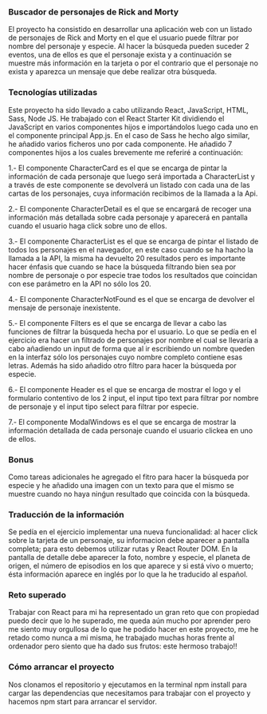 ### Buscador de personajes de Rick and Morty

El proyecto ha consistido en desarrollar una aplicación web con un listado de personajes de Rick and Morty en el que el usuario puede filtrar por nombre del personaje y especie. Al hacer la búsqueda pueden suceder 2 eventos, una de ellos es que el personaje exista y a continuación se muestre más información en la tarjeta o por el contrario que el personaje no exista y aparezca un mensaje que debe realizar otra búsqueda.

### Tecnologías utilizadas

Este proyecto ha sido llevado a cabo utilizando React, JavaScript, HTML, Sass, Node JS. He trabajado con el React Starter Kit dividiendo el JavaScript en varios componentes hijos e importándolos luego cada uno en el componente principal App.js. En el caso de Sass he hecho algo similar, he añadido varios ficheros uno por cada componente. He añadido 7 componentes hijos a los cuales brevemente me referiré a continuación:

1.- El componente CharacterCard es el que se encarga de pintar la información de cada personaje que luego será importada a CharacterList y a través de este componente se devolverá un listado con cada una de las cartas de los personajes, cuya información recibimos de la llamada a la Api.

2.- El componente CharacterDetail es el que se encargará de recoger una información más detallada sobre cada personaje y aparecerá en pantalla cuando el usuario haga click sobre uno de ellos.

3.- El componente CharacterList es el que se encarga de pintar el listado de todos los personajes en el navegador, en este caso cuando se ha hacho la llamada a la API, la misma ha devuelto 20 resultados pero es importante hacer énfasis que cuando se hace la búsqueda filtrando bien sea por nombre de personaje o por especie trae todos los resultados que coincidan con ese parámetro en la API no sólo los 20.

4.- El componente CharacterNotFound es el que se encarga de devolver el mensaje de personaje inexistente.

5.- El componente Filters es el que se encarga de llevar a cabo las funciones de filtrar la búsqueda hecha por el usuario. Lo que se pedía en el ejercicio era hacer un filtrado de personajes por nombre el cual se llevaría a cabo añadiendo un input de forma que al ir escribiendo un nombre queden en la interfaz sólo los personajes cuyo nombre completo contiene esas letras. Además ha sido añadido otro filtro para hacer la búsqueda por especie.

6.- El componente Header es el que se encarga de mostrar el logo y el formulario contentivo de los 2 input, el input tipo text para filtrar por nombre de personaje y el input tipo select para filtrar por especie.

7.- El componente ModalWindows es el que se encarga de mostrar la información detallada de cada personaje cuando el usuario clickea en uno de ellos.

### Bonus

Como tareas adicionales he agregado el fitro para hacer la búsqueda por especie y he añadido una imagen con un texto para que el mismo se muestre cuando no haya ninǵun resultado que coincida con la búsqueda.

### Traducción de la información

Se pedía en el ejercicio implementar una nueva funcionalidad: al hacer click sobre la tarjeta de un personaje, su informacion debe aparecer a pantalla completa; para esto debemos utilizar rutas y React Router DOM. En la pantalla de detalle debe aparecer la foto, nombre y especie, el planeta de origen, el número de episodios en los que aparece y si está vivo o muerto; ésta información aparece en inglés por lo que la he traducido al español.

### Reto superado

Trabajar con React para mi ha representado un gran reto que con propiedad puedo decir que lo he superado, me queda aún mucho por aprender pero me siento muy orgullosa de lo que he podido hacer en este proyecto, me he retado como nunca a mi misma, he trabajado muchas horas frente al ordenador pero siento que ha dado sus frutos: este hermoso trabajo!!

### Cómo arrancar el proyecto

Nos clonamos el repositorio y ejecutamos en la terminal npm install para cargar las dependencias que necesitamos para trabajar con el proyecto y hacemos npm start para arrancar el servidor.
